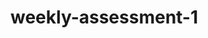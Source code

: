 # weekly-assessment-1

<!-- 1. What questions would you have when see that design? -->
<!-- What should I do to turn this design into a website interface, how can I make it responsive to the device screen size -->

<!-- 2. What considerations would you need to take to implement all features seen in design? -->
<!-- I need to considerate on writing a good html structure so it might help me easier to design it -->

<!-- 3. What obstacles or challenges might you encounter when coding this design? -->
<!-- How to display it prettily on both devices, also there are some pictures with portrait and landscape position so I think it's gonna be challenging for me, and I think giving it the exact same box shadow would also be challenging since I'm not at that level yet  -->

<!-- 4. How would you implement the design to make similar as the mock up? -->
<!-- I need to analyze from the biggest part to the smallest part, so I can write a neat html structure and I need to learn every size and position of each containers and design them so they can look similar to the prototype-->
